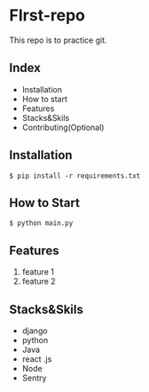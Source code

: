 # FIrst-repo

This repo is to practice git.

## Index

- Installation
- How to start
- Features
- Stacks&Skils
- Contributing(Optional)

## Installation

``` shell
$ pip install -r requirements.txt 
```

## How to Start

``` shell
$ python main.py
```

## Features
1. feature 1
2. feature 2


## Stacks&Skils
- django
- python
- Java
- react .js
- Node
- Sentry

